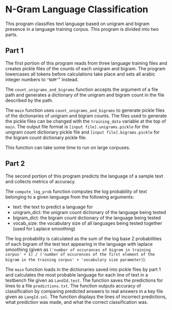 # N-Gram Language Classification
This program classifies text language based on unigram and bigram presence in a language training corpus.
This program is divided into two parts.

## Part 1
The first portion of this program reads from three language training files and creates pickle files of the counts of each unigram and bigram.
The program lowercases all tokens before calculations take place and sets all arabic integer numbers to `"NUM"`" instead.

The `count_unigrams_and_bigrams` function accepts the argument of a file path and generates a dictionary of the unigram and bigram count in the file described by the path.

The `main` function uses `count_unigrams_and_bigrams` to generate pickle files of the dictionaries of unigram and bigram counts.
The files used to generate the pickle files can be changed with the `training_data` variable at the top of `main`.
The output file format is `[input file].unigrams.pickle` for the unigram count dictionary pickle file
and `[input file].bigrams.pickle` for the bigram count dictionary pickle file.

This function can take some time to run on large corpuses.

## Part 2
The second portion of this program predicts the language of a sample text and collects metrics of accuracy.

The `compute_log_prob` function computes the log probability of text belonging to a given language from the following arguments:
* text: the text to predict a language for
* unigram_dict: the unigram count dictionary of the language being tested
* bigram_dict: the bigram count dictionary of the language being tested
* vocab_size: the vocabulary size of all languages being tested together (used for Laplace smoothing)

The log probability is calculated as the sum of the log base 2 probabilities of each bigram of the test text appearing in the language with laplace smoothing
 (given as `('number of occurances of bigram in training corpus' + 1) / ('number of occurences of the first element of the bigram in the training corpus' + 'vocabulary size parameter)`).
 
 
The `main` function loads in the dictionaries saved into pickle files by part 1
and calculates the most probable language for each line of text in a testbench file given as `LandId.test`.
The function saves the predictions for lines to a file `predictions.txt`.
The function outputs accuracy of classification by comparing predicted answers to real answers in a key file given as `LangId.sol`.
The function displays the lines of incorrect predictions, what prediction was made, and what the correct classification was.
